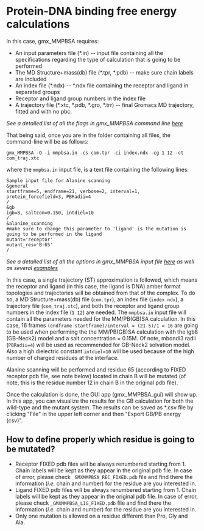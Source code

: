 # Protein-DNA binding free energy calculations
In this case, gmx_MMPBSA requires:

* An input parameters file (*.in) -- input file containing all the specifications regarding the type of calculation that
is going to be performed
* The MD Structure+mass(db) file (*.tpr, *.pdb) -- make sure chain labels are included
* An index file (*.ndx) -- *.ndx file containing the receptor and ligand in separated groups
* Receptor and ligand group numbers in the index file
* A trajectory file (*.xtc, *.pdb, *.gro, *.trr) -- final Gromacs MD trajectory, fitted and with no pbc.

_See a detailed list of all the flags in gmx_MMPBSA command line [here](https://github.com/Valdes-Tresanco-MS/GMX-MMPBSA#calling-gmx_mmpbsa-from-the-command-line)_

That being said, once you are in the folder containing all files, the command-line will be as follows:

    gmx_MMPBSA -O -i mmpbsa.in -cs com.tpr -ci index.ndx -cg 1 12 -ct com_traj.xtc

where the `mmpbsa.in` input file, is a text file containing the following lines:

```
Sample input file for Alanine scanning
&general
startframe=5, endframe=21, verbose=2, interval=1,
protein_forcefield=3, PBRadii=4
/
&gb
igb=8, saltcon=0.150, intdiel=10
/
&alanine_scanning
#make sure to change this parameter to 'ligand' is the mutation is going to be performed in the ligand
mutant='receptor'
mutant_res='B:65'
/
```

_See a detailed list of all the options in gmx_MMPBSA input file [here](https://github.com/Valdes-Tresanco-MS/GMX-MMPBSA#the-input-file) 
as well as several [examples](https://github.com/Valdes-Tresanco-MS/GMX-MMPBSA#sample-input-files)_

In this case, a single trajectory (ST) approximation is followed, which means the receptor and ligand (in this case, the 
ligand is DNA) amber format topologies and trajectories will be obtained from that of the complex. To 
do so, a MD Structure+mass(db) file (`com.tpr`), an index file (`index.ndx`), a trajectory file (`com_traj.xtc`), and
both the receptor and ligand group numbers in the index file (`1 12`) are needed. The `mmpbsa.in` input file will contain
all the parameters needed for the MM/PB(GB)SA calculation. In this case, 16 frames `(endframe-startframe)/interval = (21-5)/1 = 16`
are going to be used when performing the the MM/PB(GB)SA calculation with the igb8 (GB-Neck2) model and a salt 
concentration = 0.15M. Of note, mbondi3 radii (`PBRadii=4`) will be used as recommended for GB-Neck2 solvation model. 
Also a high dielectric constant `intdiel=10` will be used because of the high number of charged residues at the interface.

Alanine scanning will be performed and residue 65 (according to FIXED receptor pdb file, see note below) located in 
chain B will be mutated (of note, this is the residue number 12 in chain B in the original pdb file).

Once the calculation is done, the GUI app (gmx_MMPBSA_gui) will show up. In this app, you can visualize the results for 
the GB calculation for both the wild-type and the mutant system. The results can be saved as *.csv file by clicking 
"File" in the upper left corner and then "Export GB/PB energy (csv)".

## How to define properly which residue is going to be mutated?

* Receptor FIXED pdb files will be always renumbered starting from 1. Chain labels will be kept as they appear in the 
original pdb file. In case of error, please check `_GMXMMPBSA_REC_FIXED.pdb` file and find there the information
(_i.e._ chain and number) for the residue are you interested in.
* Ligand FIXED pdb files will be always renumbered starting from 1. Chain labels will be kept as they appear in the 
original pdb file. In case of error, please check `_GMXMMPBSA_LIG_FIXED.pdb` file and find there the information
(_i.e._ chain and number) for the residue are you interested in.
* Only one mutation is allowed on a residue different than Pro, Gly and Ala.
